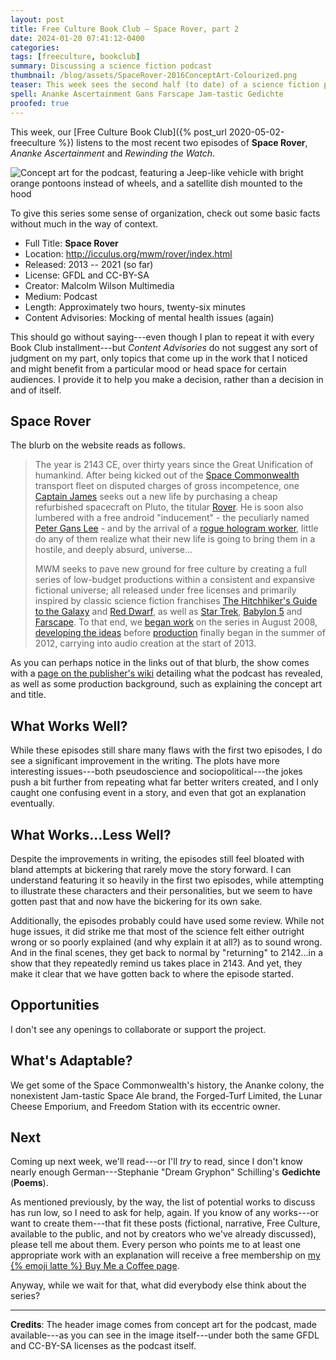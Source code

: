 ```yaml
---
layout: post
title: Free Culture Book Club — Space Rover, part 2
date: 2024-01-20 07:41:12-0400
categories:
tags: [freeculture, bookclub]
summary: Discussing a science fiction podcast
thumbnail: /blog/assets/SpaceRover-2016ConceptArt-Colourized.png
teaser: This week sees the second half (to date) of a science fiction podcast.
spell: Ananke Ascertainment Gans Farscape Jam-tastic Gedichte
proofed: true
---
```


This week, our [Free Culture Book Club]({% post_url 2020-05-02-freeculture %}) listens to the most recent two episodes of **Space Rover**, *Ananke Ascertainment* and *Rewinding the Watch*.

![Concept art for the podcast, featuring a Jeep-like vehicle with bright orange pontoons instead of wheels, and a satellite dish mounted to the hood](/blog/assets/SpaceRover-2016ConceptArt-Colourized.png "I've seen worse designs, honestly...")

To give this series some sense of organization, check out some basic facts without much in the way of context.

 * Full Title:  **Space Rover**
 * Location:  <http://icculus.org/mwm/rover/index.html>
 * Released:  2013 -- 2021 (so far)
 * License:  GFDL and CC-BY-SA
 * Creator:  Malcolm Wilson Multimedia
 * Medium:  Podcast
 * Length:  Approximately two hours, twenty-six minutes
 * Content Advisories:  Mocking of mental health issues (again)

This should go without saying---even though I plan to repeat it with every Book Club installment---but *Content Advisories* do not suggest any sort of judgment on my part, only topics that come up in the work that I noticed and might benefit from a particular mood or head space for certain audiences.  I provide it to help you make a decision, rather than a decision in and of itself.

## Space Rover

The blurb on the website reads as follows.

 > The year is 2143 CE, over thirty years since the Great Unification of humankind. After being kicked out of the [Space Commonwealth](http://mwm.miraheze.org/wiki/Space_Rover#Space_Commonwealth) transport fleet on disputed charges of gross incompetence, one [Captain James](http://mwm.miraheze.org/wiki/Space_Rover#Captain_James) seeks out a new life by purchasing a cheap refurbished spacecraft on Pluto, the titular [Rover](http://mwm.miraheze.org/wiki/Space_Rover#Space_Rover). He is soon also lumbered with a free android "inducement" - the peculiarly named [Peter Gans Lee](http://mwm.miraheze.org/wiki/Space_Rover#Peter_Gans_Lee) - and by the arrival of a [rogue hologram worker](http://mwm.miraheze.org/wiki/Space_Rover#Hologram), little do any of them realize what their new life is going to bring them in a hostile, and deeply absurd, universe...
 >
 > MWM seeks to pave new ground for free culture by creating a full series of low-budget productions within a consistent and expansive fictional universe; all released under free licenses and primarily inspired by classic science fiction franchises [The Hitchhiker's Guide to the Galaxy](http://en.wikipedia.org/wiki/The_Hitchhiker%27s_Guide_to_the_Galaxy) and [Red Dwarf](http://en.wikipedia.org/wiki/Red_Dwarf), as well as [Star Trek](http://en.wikipedia.org/wiki/Star_Trek), [Babylon 5](http://en.wikipedia.org/wiki/Babylon_5) and [Farscape](http://en.wikipedia.org/wiki/Farscape). To that end, we [began work](http://mwm.miraheze.org/wiki/Space_Rover#Conceptual_Design:_2008-2009) on the series in August 2008, [developing the ideas](http://mwm.miraheze.org/wiki/Space_Rover#Pre-Production:_2010-2012) before [production](http://mwm.miraheze.org/wiki/Space_Rover#Production:_2012-2013) finally began in the summer of 2012, carrying into audio creation at the start of 2013.

As you can perhaps notice in the links out of that blurb, the show comes with a [page on the publisher's wiki](https://mwm.miraheze.org/wiki/Space_Rover) detailing what the podcast has revealed, as well as some production background, such as explaining the concept art and title.

## What Works Well?

While these episodes still share many flaws with the first two episodes, I do see a significant improvement in the writing.  The plots have more interesting issues---both pseudoscience and sociopolitical---the jokes push a bit further from repeating what far better writers created, and I only caught one confusing event in a story, and even that got an explanation eventually.

## What Works...Less Well?

Despite the improvements in writing, the episodes still feel bloated with bland attempts at bickering that rarely move the story forward.  I can understand featuring it so heavily in the first two episodes, while attempting to illustrate these characters and their personalities, but we seem to have gotten past that and now have the bickering for its own sake.

Additionally, the episodes probably could have used some review.  While not huge issues, it did strike me that most of the science felt either outright wrong or so poorly explained (and why explain it at all?) as to sound wrong.  And in the final scenes, they get back to normal by "returning" to 2142...in a show that they repeatedly remind us takes place in 2143.  And yet, they make it clear that we have gotten back to where the episode started.

## Opportunities

I don't see any openings to collaborate or support the project.

## What's Adaptable?

We get some of the Space Commonwealth's history, the Ananke colony, the nonexistent Jam-tastic Space Ale brand, the Forged-Turf Limited, the Lunar Cheese Emporium, and Freedom Station with its eccentric owner.

## Next

Coming up next week, we'll read---or I'll *try* to read, since I don't know nearly enough German---Stephanie "Dream Gryphon" Schilling's **Gedichte** (**Poems**).

As mentioned previously, by the way, the list of potential works to discuss has run low, so I need to ask for help, again.  If you know of any works---or want to create them---that fit these posts (fictional, narrative, Free Culture, available to the public, and not by creators who we've already discussed), please tell me about them.  Every person who points me to at least one appropriate work with an explanation will receive a free membership on [my {% emoji latte %} Buy Me a Coffee page](https://buymeacoffee.com/jcolag).

Anyway, while we wait for that, what did everybody else think about the series?

* * *

**Credits**:  The header image comes from concept art for the podcast, made available---as you can see in the image itself---under both the same GFDL and CC-BY-SA licenses as the podcast itself.
